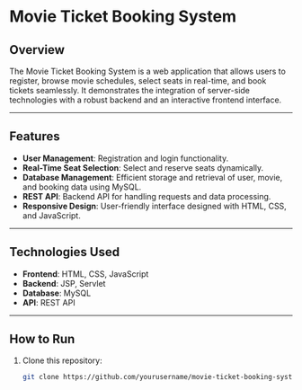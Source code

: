 # Movie Ticket Booking System

## Overview
The Movie Ticket Booking System is a web application that allows users to register, browse movie schedules, select seats in real-time, and book tickets seamlessly. It demonstrates the integration of server-side technologies with a robust backend and an interactive frontend interface.

---

## Features
- **User Management**: Registration and login functionality.
- **Real-Time Seat Selection**: Select and reserve seats dynamically.
- **Database Management**: Efficient storage and retrieval of user, movie, and booking data using MySQL.
- **REST API**: Backend API for handling requests and data processing.
- **Responsive Design**: User-friendly interface designed with HTML, CSS, and JavaScript.

---

## Technologies Used
- **Frontend**: HTML, CSS, JavaScript
- **Backend**: JSP, Servlet
- **Database**: MySQL
- **API**: REST API

---

## How to Run
1. Clone this repository:
   ```bash
   git clone https://github.com/yourusername/movie-ticket-booking-system.git

